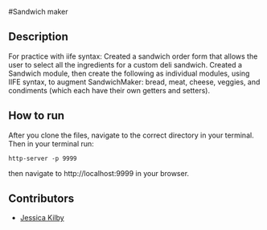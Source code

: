 #Sandwich maker


## Description
For practice with iife syntax: Created a sandwich order form that allows the user to select all the ingredients for a custom deli sandwich. Created a Sandwich module, then create the following as individual modules, using IIFE syntax, to augment SandwichMaker: bread, meat, cheese, veggies, and condiments (which each have their own getters and setters). 

## How to run
After you clone the files, navigate to the correct directory in your terminal.
Then in your terminal run:
```
http-server -p 9999
```
then navigate to http://localhost:9999 in your browser.

## Contributors
- [Jessica Kilby](https://github.com/jessicakilby)